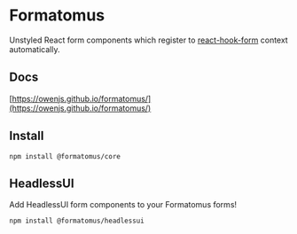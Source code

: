 # Formatomus

Unstyled React form components which register to [react-hook-form](https://react-hook-form.com/) context automatically.

## Docs

[https://owenjs.github.io/formatomus/](https://owenjs.github.io/formatomus/)

## Install

```shell
npm install @formatomus/core
```

## HeadlessUI

Add HeadlessUI form components to your Formatomus forms!

```shell
npm install @formatomus/headlessui
```

